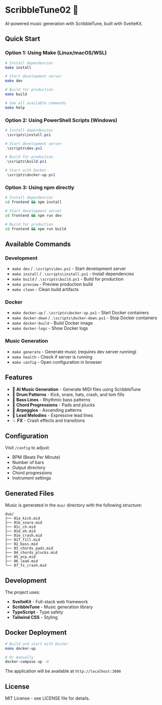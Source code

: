 # ScribbleTune02 🎵

AI-powered music generation with ScribbleTune, built with SvelteKit.

## Quick Start

### Option 1: Using Make (Linux/macOS/WSL)
```bash
# Install dependencies
make install

# Start development server
make dev

# Build for production
make build

# See all available commands
make help
```

### Option 2: Using PowerShell Scripts (Windows)
```powershell
# Install dependencies
.\scripts\install.ps1

# Start development server
.\scripts\dev.ps1

# Build for production
.\scripts\build.ps1

# Start with Docker
.\scripts\docker-up.ps1
```

### Option 3: Using npm directly
```bash
# Install dependencies
cd frontend && npm install

# Start development server
cd frontend && npm run dev

# Build for production
cd frontend && npm run build
```

## Available Commands

### Development
- `make dev` / `.\scripts\dev.ps1` - Start development server
- `make install` / `.\scripts\install.ps1` - Install dependencies
- `make build` / `.\scripts\build.ps1` - Build for production
- `make preview` - Preview production build
- `make clean` - Clean build artifacts

### Docker
- `make docker-up` / `.\scripts\docker-up.ps1` - Start Docker containers
- `make docker-down` / `.\scripts\docker-down.ps1` - Stop Docker containers
- `make docker-build` - Build Docker image
- `make docker-logs` - Show Docker logs

### Music Generation
- `make generate` - Generate music (requires dev server running)
- `make health` - Check if server is running
- `make config` - Open configuration in browser

## Features

- 🎵 **AI Music Generation** - Generate MIDI files using ScribbleTune
- 🥁 **Drum Patterns** - Kick, snare, hats, crash, and tom fills
- 🎸 **Bass Lines** - Rhythmic bass patterns
- 🎹 **Chord Progressions** - Pads and plucks
- 🎼 **Arpeggios** - Ascending patterns
- 🎺 **Lead Melodies** - Expressive lead lines
- 💥 **FX** - Crash effects and transitions

## Configuration

Visit `/config` to adjust:
- BPM (Beats Per Minute)
- Number of bars
- Output directory
- Chord progressions
- Instrument settings

## Generated Files

Music is generated in the `duo/` directory with the following structure:
```
duo/
├── 01a_kick.mid
├── 01b_snare.mid
├── 01c_ch.mid
├── 01d_oh.mid
├── 01e_crash.mid
├── 01f_fill.mid
├── 02_bass.mid
├── 03_chords_pads.mid
├── 04_chords_plucks.mid
├── 05_arp.mid
├── 06_lead.mid
└── 07_fx_crash.mid
```

## Development

The project uses:
- **SvelteKit** - Full-stack web framework
- **ScribbleTune** - Music generation library
- **TypeScript** - Type safety
- **Tailwind CSS** - Styling

## Docker Deployment

```bash
# Build and start with Docker
make docker-up

# Or manually
docker-compose up -d
```

The application will be available at `http://localhost:3000`

## License

MIT License - see LICENSE file for details.
